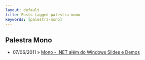 ```yaml
---
layout: default
title: Posts tagged palestra-mono
keywords: [palestra-mono]
---
```

<h2 class="category">Palestra Mono</h2>
<ul class="posts">
<li>
<p>
<span class="date">07/06/2011</span> &raquo; 
<a href="/blog/mono-net-alem-do-windows-slides-e-demos">Mono - .NET além do Windows Slides e Demos</a>
</p>
</li> 
</ul>
